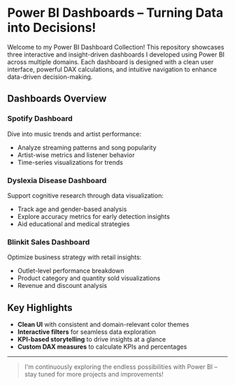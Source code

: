 # Power BI Dashboards – Turning Data into Decisions!

Welcome to my Power BI Dashboard Collection! This repository showcases three interactive and insight-driven dashboards I developed using Power BI across multiple domains. Each dashboard is designed with a clean user interface, powerful DAX calculations, and intuitive navigation to enhance data-driven decision-making.

## Dashboards Overview

### Spotify Dashboard
Dive into music trends and artist performance:
- Analyze streaming patterns and song popularity
- Artist-wise metrics and listener behavior
- Time-series visualizations for trends

### Dyslexia Disease Dashboard
Support cognitive research through data visualization:
- Track age and gender-based analysis
- Explore accuracy metrics for early detection insights
- Aid educational and medical strategies

###  Blinkit Sales Dashboard
Optimize business strategy with retail insights:
- Outlet-level performance breakdown
- Product category and quantity sold visualizations
- Revenue and discount analysis

## Key Highlights
-  **Clean UI** with consistent and domain-relevant color themes
-  **Interactive filters** for seamless data exploration
-  **KPI-based storytelling** to drive insights at a glance
-  **Custom DAX measures** to calculate KPIs and percentages

---

> I'm continuously exploring the endless possibilities with Power BI – stay tuned for more projects and improvements!

